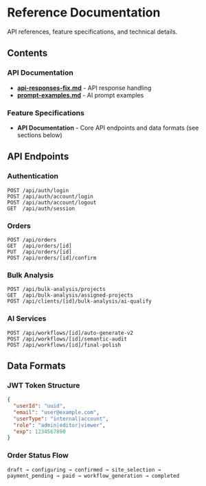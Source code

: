 # Reference Documentation

API references, feature specifications, and technical details.

## Contents

### API Documentation
- **[api-responses-fix.md](api-responses-fix.md)** - API response handling
- **[prompt-examples.md](prompt-examples.md)** - AI prompt examples

### Feature Specifications
- **API Documentation** - Core API endpoints and data formats (see sections below)

## API Endpoints

### Authentication
```
POST /api/auth/login
POST /api/auth/account/login
POST /api/auth/account/logout
GET  /api/auth/session
```

### Orders
```
POST /api/orders
GET  /api/orders/[id]
PUT  /api/orders/[id]
POST /api/orders/[id]/confirm
```

### Bulk Analysis
```
POST /api/bulk-analysis/projects
GET  /api/bulk-analysis/assigned-projects
POST /api/clients/[id]/bulk-analysis/ai-qualify
```

### AI Services
```
POST /api/workflows/[id]/auto-generate-v2
POST /api/workflows/[id]/semantic-audit
POST /api/workflows/[id]/final-polish
```

## Data Formats

### JWT Token Structure
```json
{
  "userId": "uuid",
  "email": "user@example.com",
  "userType": "internal|account",
  "role": "admin|editor|viewer",
  "exp": 1234567890
}
```

### Order Status Flow
```
draft → configuring → confirmed → site_selection → 
payment_pending → paid → workflow_generation → completed
```